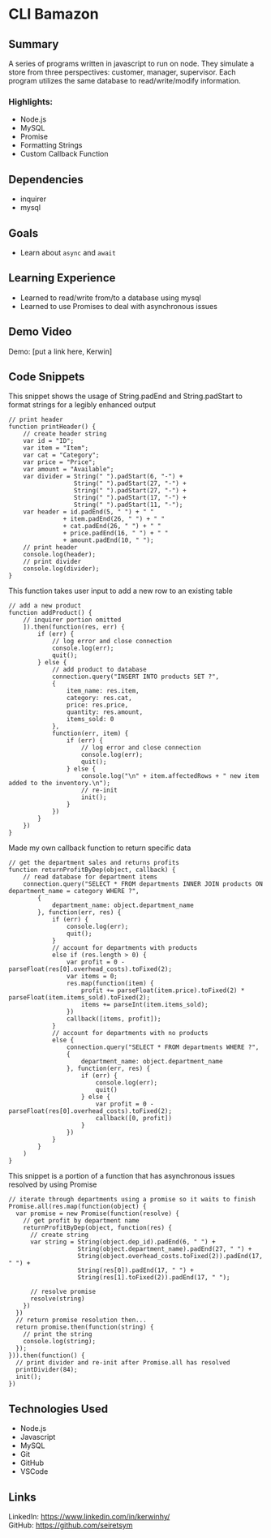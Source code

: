 # CLI Bamazon

## Summary
A series of programs written in javascript to run on node. They simulate a store from three perspectives: customer, manager, supervisor. Each program utilizes the same database to read/write/modify information. 

### **Highlights:**
- Node.js
- MySQL
- Promise
- Formatting Strings
- Custom Callback Function

## Dependencies
- inquirer
- mysql

## Goals
- Learn about `async` and `await`

## Learning Experience
- Learned to read/write from/to a database using mysql
- Learned to use Promises to deal with asynchronous issues

## Demo Video
Demo: [put a link here, Kerwin]

## Code Snippets
This snippet shows the usage of String.padEnd and String.padStart to format strings for a legibly enhanced output

```
// print header
function printHeader() {
    // create header string
    var id = "ID";
    var item = "Item";
    var cat = "Category";
    var price = "Price";
    var amount = "Available";
    var divider = String(" ").padStart(6, "-") +
                  String(" ").padStart(27, "-") +
                  String(" ").padStart(27, "-") +
                  String(" ").padStart(17, "-") +
                  String(" ").padStart(11, "-");
    var header = id.padEnd(5, " ") + " " 
               + item.padEnd(26, " ") + " " 
               + cat.padEnd(26, " ") + " " 
               + price.padEnd(16, " ") + " " 
               + amount.padEnd(10, " ");
    // print header
    console.log(header);
    // print divider
    console.log(divider);
}
```

This function takes user input to add a new row to an existing table
```
// add a new product
function addProduct() {
    // inquirer portion omitted
    ]).then(function(res, err) {
        if (err) {
            // log error and close connection
            console.log(err);
            quit();
        } else {
            // add product to database
            connection.query("INSERT INTO products SET ?",
            {
                item_name: res.item,
                category: res.cat,
                price: res.price,
                quantity: res.amount,
                items_sold: 0
            },
            function(err, item) {
                if (err) {
                    // log error and close connection
                    console.log(err);
                    quit();
                } else {
                    console.log("\n" + item.affectedRows + " new item added to the inventory.\n");
                    // re-init
                    init();
                }
            })
        }
    })
}
```
Made my own callback function to return specific data
```
// get the department sales and returns profits
function returnProfitByDep(object, callback) {
    // read database for department items
    connection.query("SELECT * FROM departments INNER JOIN products ON department_name = category WHERE ?",
        {
            department_name: object.department_name
        }, function(err, res) {
            if (err) {
                console.log(err);
                quit();
            }
            // account for departments with products
            else if (res.length > 0) {
                var profit = 0 - parseFloat(res[0].overhead_costs).toFixed(2);
                var items = 0;
                res.map(function(item) {
                    profit += parseFloat(item.price).toFixed(2) * parseFloat(item.items_sold).toFixed(2);
                    items += parseInt(item.items_sold);
                })
                callback([items, profit]);
            }
            // account for departments with no products 
            else {
                connection.query("SELECT * FROM departments WHERE ?",
                {
                    department_name: object.department_name
                }, function(err, res) {
                    if (err) {
                        console.log(err);
                        quit()
                    } else {
                        var profit = 0 - parseFloat(res[0].overhead_costs).toFixed(2);
                        callback([0, profit])
                    }
                })
            }
        }
    )
}
```
This snippet is a portion of a function that has asynchronous issues resolved by using Promise
```
// iterate through departments using a promise so it waits to finish
Promise.all(res.map(function(object) {
  var promise = new Promise(function(resolve) {
    // get profit by department name
    returnProfitByDep(object, function(res) {
      // create string
      var string = String(object.dep_id).padEnd(6, " ") +
                   String(object.department_name).padEnd(27, " ") +
                   String(object.overhead_costs.toFixed(2)).padEnd(17, " ") +
                   String(res[0]).padEnd(17, " ") +
                   String(res[1].toFixed(2)).padEnd(17, " ");

      // resolve promise
      resolve(string)
    })
  })
  // return promise resolution then...
  return promise.then(function(string) {
    // print the string
    console.log(string);
  });
})).then(function() {
  // print divider and re-init after Promise.all has resolved
  printDivider(84);
  init();
})
```
## Technologies Used
- Node.js
- Javascript
- MySQL
- Git
- GitHub
- VSCode

## Links
LinkedIn: https://www.linkedin.com/in/kerwinhy/<br>
GitHub: https://github.com/seiretsym<br>
